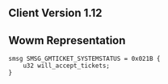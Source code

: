 ## Client Version 1.12

## Wowm Representation
```rust,ignore
smsg SMSG_GMTICKET_SYSTEMSTATUS = 0x021B {
    u32 will_accept_tickets;    
}

```
